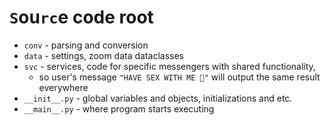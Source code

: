 # `S`ou`rc`e code root

- `conv` - parsing and conversion
- `data` - settings, zoom data dataclasses
- `svc` - services, code for specific messengers with shared functionality,
    - so user's message `"HAVE SEX WITH ME 🥺"` will output the same result everywhere
- `__init__.py` - global variables and objects, initializations and etc.
- `__main__.py` - where program starts executing